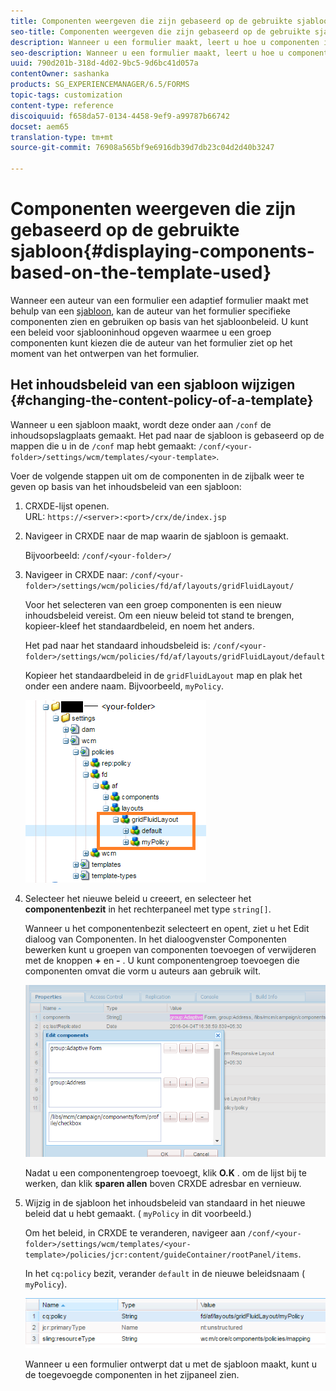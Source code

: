 ```yaml
---
title: Componenten weergeven die zijn gebaseerd op de gebruikte sjabloon
seo-title: Componenten weergeven die zijn gebaseerd op de gebruikte sjabloon
description: Wanneer u een formulier maakt, leert u hoe u componenten in het zijpaneel kunt inschakelen op basis van de geselecteerde sjabloon.
seo-description: Wanneer u een formulier maakt, leert u hoe u componenten in het zijpaneel kunt inschakelen op basis van de geselecteerde sjabloon.
uuid: 790d201b-318d-4d02-9bc5-9d6bc41d057a
contentOwner: sashanka
products: SG_EXPERIENCEMANAGER/6.5/FORMS
topic-tags: customization
content-type: reference
discoiquuid: f658da57-0134-4458-9ef9-a99787b66742
docset: aem65
translation-type: tm+mt
source-git-commit: 76908a565bf9e6916db39d7db23c04d2d40b3247

---
```



# Componenten weergeven die zijn gebaseerd op de gebruikte sjabloon{#displaying-components-based-on-the-template-used}

Wanneer een auteur van een formulier een adaptief formulier maakt met behulp van een [sjabloon](../../forms/using/template-editor.md), kan de auteur van het formulier specifieke componenten zien en gebruiken op basis van het sjabloonbeleid. U kunt een beleid voor sjablooninhoud opgeven waarmee u een groep componenten kunt kiezen die de auteur van het formulier ziet op het moment van het ontwerpen van het formulier.

## Het inhoudsbeleid van een sjabloon wijzigen {#changing-the-content-policy-of-a-template}

Wanneer u een sjabloon maakt, wordt deze onder aan `/conf` de inhoudsopslagplaats gemaakt. Het pad naar de sjabloon is gebaseerd op de mappen die u in de `/conf` map hebt gemaakt: `/conf/<your-folder>/settings/wcm/templates/<your-template>`.

Voer de volgende stappen uit om de componenten in de zijbalk weer te geven op basis van het inhoudsbeleid van een sjabloon:

1. CRXDE-lijst openen.\
   URL: `https://<server>:<port>/crx/de/index.jsp`
1. Navigeer in CRXDE naar de map waarin de sjabloon is gemaakt.

   Bijvoorbeeld: `/conf/<your-folder>/`

1. Navigeer in CRXDE naar: `/conf/<your-folder>/settings/wcm/policies/fd/af/layouts/gridFluidLayout/`

   Voor het selecteren van een groep componenten is een nieuw inhoudsbeleid vereist. Om een nieuw beleid tot stand te brengen, kopieer-kleef het standaardbeleid, en noem het anders.

   Het pad naar het standaard inhoudsbeleid is: `/conf/<your-folder>/settings/wcm/policies/fd/af/layouts/gridFluidLayout/default`

   Kopieer het standaardbeleid in de `gridFluidLayout` map en plak het onder een andere naam. Bijvoorbeeld, `myPolicy`.

   ![Standaardbeleid kopiëren](assets/crx-default1.png)

1. Selecteer het nieuwe beleid u creeert, en selecteer het **componentenbezit** in het rechterpaneel met type `string[]`.

   Wanneer u het componentenbezit selecteert en opent, ziet u het Edit dialoog van Componenten. In het dialoogvenster Componenten bewerken kunt u groepen van componenten toevoegen of verwijderen met de knoppen **+** en **-** . U kunt componentengroep toevoegen die componenten omvat die vorm u auteurs aan gebruik wilt.

   ![Componenten toevoegen aan of verwijderen uit het beleid](assets/add-components-list1.png)

   Nadat u een componentengroep toevoegt, klik **O.K** . om de lijst bij te werken, dan klik **sparen allen** boven CRXDE adresbar en vernieuw.

1. Wijzig in de sjabloon het inhoudsbeleid van standaard in het nieuwe beleid dat u hebt gemaakt. ( `myPolicy` in dit voorbeeld.)

   Om het beleid, in CRXDE te veranderen, navigeer aan `/conf/<your-folder>/settings/wcm/templates/<your-template>/policies/jcr:content/guideContainer/rootPanel/items`.

   In het `cq:policy` bezit, verander `default` in de nieuwe beleidsnaam ( `myPolicy`).

   ![Beleid voor bijgewerkte sjablooninhoud](assets/updated-policy.png)

   Wanneer u een formulier ontwerpt dat u met de sjabloon maakt, kunt u de toegevoegde componenten in het zijpaneel zien.

